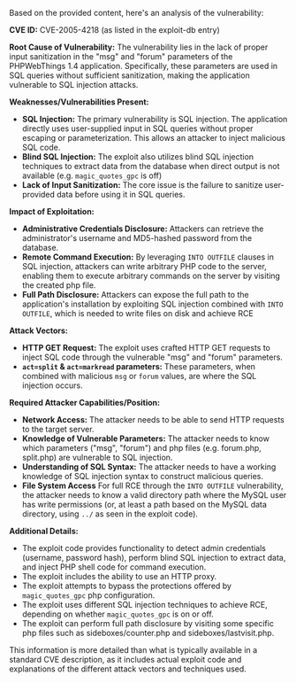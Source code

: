 Based on the provided content, here's an analysis of the vulnerability:

**CVE ID:** CVE-2005-4218 (as listed in the exploit-db entry)

**Root Cause of Vulnerability:**
The vulnerability lies in the lack of proper input sanitization in the "msg" and "forum" parameters of the PHPWebThings 1.4 application. Specifically, these parameters are used in SQL queries without sufficient sanitization, making the application vulnerable to SQL injection attacks.

**Weaknesses/Vulnerabilities Present:**
*   **SQL Injection:** The primary vulnerability is SQL injection. The application directly uses user-supplied input in SQL queries without proper escaping or parameterization. This allows an attacker to inject malicious SQL code.
*   **Blind SQL Injection:** The exploit also utilizes blind SQL injection techniques to extract data from the database when direct output is not available (e.g. `magic_quotes_gpc` is off)
*  **Lack of Input Sanitization:** The core issue is the failure to sanitize user-provided data before using it in SQL queries.

**Impact of Exploitation:**
*   **Administrative Credentials Disclosure:** Attackers can retrieve the administrator's username and MD5-hashed password from the database.
*   **Remote Command Execution:** By leveraging `INTO OUTFILE` clauses in SQL injection, attackers can write arbitrary PHP code to the server, enabling them to execute arbitrary commands on the server by visiting the created php file.
*   **Full Path Disclosure:** Attackers can expose the full path to the application's installation by exploiting SQL injection combined with `INTO OUTFILE`, which is needed to write files on disk and achieve RCE

**Attack Vectors:**
*   **HTTP GET Request:** The exploit uses crafted HTTP GET requests to inject SQL code through the vulnerable "msg" and "forum" parameters.
*   **`act=split` & `act=markread` parameters:** These parameters, when combined with malicious `msg` or `forum` values, are where the SQL injection occurs.

**Required Attacker Capabilities/Position:**
*   **Network Access:** The attacker needs to be able to send HTTP requests to the target server.
*   **Knowledge of Vulnerable Parameters:** The attacker needs to know which parameters ("msg", "forum") and php files (e.g. forum.php, split.php) are vulnerable to SQL injection.
*   **Understanding of SQL Syntax:** The attacker needs to have a working knowledge of SQL injection syntax to construct malicious queries.
*   **File System Access** For full RCE through the `INTO OUTFILE` vulnerability, the attacker needs to know a valid directory path where the MySQL user has write permissions (or, at least a path based on the MySQL data directory, using `../` as seen in the exploit code).

**Additional Details:**
*   The exploit code provides functionality to detect admin credentials (username, password hash), perform blind SQL injection to extract data, and inject PHP shell code for command execution.
*   The exploit includes the ability to use an HTTP proxy.
*   The exploit attempts to bypass the protections offered by `magic_quotes_gpc` php configuration.
*   The exploit uses different SQL injection techniques to achieve RCE, depending on whether `magic_quotes_gpc` is on or off.
*  The exploit can perform full path disclosure by visiting some specific php files such as sideboxes/counter.php and sideboxes/lastvisit.php.

This information is more detailed than what is typically available in a standard CVE description, as it includes actual exploit code and explanations of the different attack vectors and techniques used.